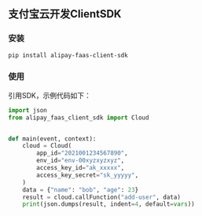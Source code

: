 ## 支付宝云开发ClientSDK

### 安装

```txt
pip install alipay-faas-client-sdk
```

### 使用

引用SDK，示例代码如下：

```python
import json
from alipay_faas_client_sdk import Cloud


def main(event, context):
    cloud = Cloud(
        app_id="2021001234567890",
        env_id="env-00xyzxyzxyz",
        access_key_id="ak_xxxxx",
        access_key_secret="sk_yyyyy",
    )
    data = {"name": "bob", "age": 23}
    result = cloud.callFunction("add-user", data)
    print(json.dumps(result, indent=4, default=vars))
```
